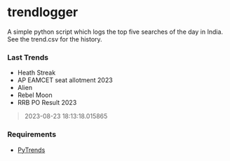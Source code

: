 # trendlogger
A simple python script which logs the top five searches of the day in India.<br>See the trend.csv for the history.<br>

<!-- Last Trends -->
### Last Trends
* Heath Streak
* AP EAMCET seat allotment 2023
* Alien
* Rebel Moon
* RRB PO Result 2023
> 2023-08-23 18:13:18.015865

<!-- Requirements -->
### Requirements
* [PyTrends](https://github.com/dreyco676/pytrends)
